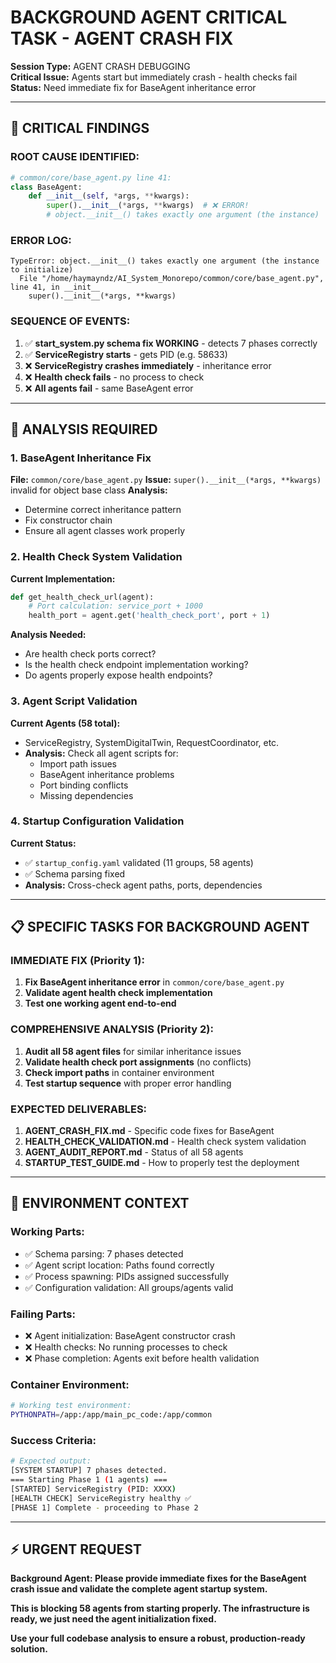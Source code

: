# BACKGROUND AGENT CRITICAL TASK - AGENT CRASH FIX

**Session Type:** AGENT CRASH DEBUGGING  
**Critical Issue:** Agents start but immediately crash - health checks fail  
**Status:** Need immediate fix for BaseAgent inheritance error  

---

## 🚨 **CRITICAL FINDINGS**

### **ROOT CAUSE IDENTIFIED:**
```python
# common/core/base_agent.py line 41:
class BaseAgent:
    def __init__(self, *args, **kwargs):
        super().__init__(*args, **kwargs)  # ❌ ERROR!
        # object.__init__() takes exactly one argument (the instance)
```

### **ERROR LOG:**
```
TypeError: object.__init__() takes exactly one argument (the instance to initialize)
  File "/home/haymayndz/AI_System_Monorepo/common/core/base_agent.py", line 41, in __init__
    super().__init__(*args, **kwargs)
```

### **SEQUENCE OF EVENTS:**
1. ✅ **start_system.py schema fix WORKING** - detects 7 phases correctly
2. ✅ **ServiceRegistry starts** - gets PID (e.g. 58633)
3. ❌ **ServiceRegistry crashes immediately** - inheritance error
4. ❌ **Health check fails** - no process to check
5. ❌ **All agents fail** - same BaseAgent error

---

## 🎯 **ANALYSIS REQUIRED**

### **1. BaseAgent Inheritance Fix**
**File:** `common/core/base_agent.py`
**Issue:** `super().__init__(*args, **kwargs)` invalid for object base class
**Analysis:** 
- Determine correct inheritance pattern
- Fix constructor chain
- Ensure all agent classes work properly

### **2. Health Check System Validation**
**Current Implementation:**
```python
def get_health_check_url(agent):
    # Port calculation: service_port + 1000
    health_port = agent.get('health_check_port', port + 1)
```
**Analysis Needed:**
- Are health check ports correct?
- Is the health check endpoint implementation working?
- Do agents properly expose health endpoints?

### **3. Agent Script Validation**  
**Current Agents (58 total):**
- ServiceRegistry, SystemDigitalTwin, RequestCoordinator, etc.
- **Analysis:** Check all agent scripts for:
  - Import path issues
  - BaseAgent inheritance problems
  - Port binding conflicts
  - Missing dependencies

### **4. Startup Configuration Validation**
**Current Status:**
- ✅ `startup_config.yaml` validated (11 groups, 58 agents)
- ✅ Schema parsing fixed
- **Analysis:** Cross-check agent paths, ports, dependencies

---

## 📋 **SPECIFIC TASKS FOR BACKGROUND AGENT**

### **IMMEDIATE FIX (Priority 1):**
1. **Fix BaseAgent inheritance error** in `common/core/base_agent.py`
2. **Validate agent health check implementation**
3. **Test one working agent end-to-end**

### **COMPREHENSIVE ANALYSIS (Priority 2):**
1. **Audit all 58 agent files** for similar inheritance issues
2. **Validate health check port assignments** (no conflicts)
3. **Check import paths** in container environment
4. **Test startup sequence** with proper error handling

### **EXPECTED DELIVERABLES:**
1. **AGENT_CRASH_FIX.md** - Specific code fixes for BaseAgent
2. **HEALTH_CHECK_VALIDATION.md** - Health check system validation
3. **AGENT_AUDIT_REPORT.md** - Status of all 58 agents
4. **STARTUP_TEST_GUIDE.md** - How to properly test the deployment

---

## 🔧 **ENVIRONMENT CONTEXT**

### **Working Parts:**
- ✅ Schema parsing: 7 phases detected 
- ✅ Agent script location: Paths found correctly
- ✅ Process spawning: PIDs assigned successfully
- ✅ Configuration validation: All groups/agents valid

### **Failing Parts:**
- ❌ Agent initialization: BaseAgent constructor crash
- ❌ Health checks: No running processes to check
- ❌ Phase completion: Agents exit before health validation

### **Container Environment:**
```bash
# Working test environment:
PYTHONPATH=/app:/app/main_pc_code:/app/common
```

### **Success Criteria:**
```bash
# Expected output:
[SYSTEM STARTUP] 7 phases detected.
=== Starting Phase 1 (1 agents) ===
[STARTED] ServiceRegistry (PID: XXXX)
[HEALTH CHECK] ServiceRegistry healthy ✅
[PHASE 1] Complete - proceeding to Phase 2
```

---

## ⚡ **URGENT REQUEST**

**Background Agent: Please provide immediate fixes for the BaseAgent crash issue and validate the complete agent startup system.**

**This is blocking 58 agents from starting properly. The infrastructure is ready, we just need the agent initialization fixed.**

**Use your full codebase analysis to ensure a robust, production-ready solution.** 